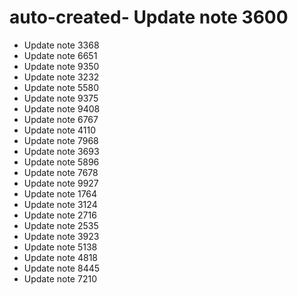 # auto-created- Update note 3600
- Update note 3368
- Update note 6651
- Update note 9350
- Update note 3232
- Update note 5580
- Update note 9375
- Update note 9408
- Update note 6767
- Update note 4110
- Update note 7968
- Update note 3693
- Update note 5896
- Update note 7678
- Update note 9927
- Update note 1764
- Update note 3124
- Update note 2716
- Update note 2535
- Update note 3923
- Update note 5138
- Update note 4818
- Update note 8445
- Update note 7210
